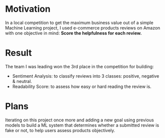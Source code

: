 # Motivation
In a local competition to get the maximum business value out of a simple Machine Learning project, I used e-commerce products reviews on Amazon with one objective in mind: **Score the helpfulness for each review.**

# Result
The team I was leading won the 3rd place in the competition for building:
- Sentiment Analysis: to classify reviews into 3 classes: positive, negative & neutral.
- Readability Score: to assess how easy or hard reading the review is.

# Plans
Iterating on this project once more and adding a new goal using previous models to build a ML system that determines whether a submitted review is fake or not, to help users assess products objectively.
